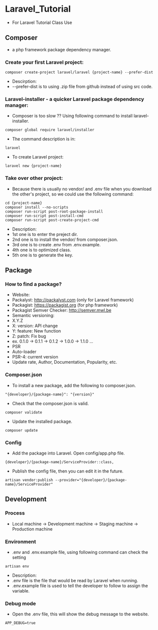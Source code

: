 # Laravel_Tutorial
* For Laravel Tutorial Class Use

## Composer
* a php framework package dependency manager.

### Create your first Laravel project:
```
composer create-project laravel/laravel {project-name} --prefer-dist
```
* Descirption:
 * --prefer-dist is to using .zip file from github instead of using src code.

### Laravel-installer - a quicker Laravel package dependency manager:
* Composer is too slow ?? Using following command to install laravel-installer.
```
composer global require laravel/installer
```
* The command description is in:
```
laravel
```
* To create Laravel project:
```
laravel new {project-name}
```

### Take over other project:
* Because there is usually no vendor/ and .env file when you download the other's project, so we could use the following command:
```
cd {project-name}
composer install --no-scripts
composer run-script post-root-package-install
composer run-script post-install-cmd
composer run-script post-create-project-cmd
```
* Description:
 * 1st one is to enter the preject dir.
 * 2nd one is to install the vendor/ from composer.json.
 * 3rd one is to create .env from .env.example.
 * 4th one is to optimized class.
 * 5th one is to generate the key.

## Package
### How to find a package?
* Website:
 * Packalyst: http://packalyst.com (only for Laravel framework)
 * Packagist: https://packagist.org (for php framework)
 * Packagist Semver Checker: http://semver.mwl.be
* Semantic versioning:
 * X.Y.Z
  * X: version: API change
  * Y: feature: New function
  * Z: patch: Fix bug
  * ex. 0.1.0 -> 0.1.1 -> 0.1.2 -> 1.0.0 -> 1.1.0 ...
* PSR
 * Auto-loader
 * PSR-4: current version
* Update rate, Author, Documentation, Popularity, etc.

### Composer.json
* To install a new package, add the following to composer.json.
```
"{developer}/{package-name}": "{version}"
```
* Check that the composer.json is valid.
```
composer validate
```
* Update the installed package.
```
composer update
```

### Config
* Add the package into Laravel. Open config/app.php file.
```
{developer}/{package-name}/ServiceProvider::class,
```
* Publish the config file, then you can edit it in the future.
```
artisan vendor:publish --provider="{developer}/{package-name}/ServiceProvider"
```

## Development
### Process
* Local machine -> Development machine -> Staging machine -> Production machine

### Environment
* .env and .env.example file, using following command can check the setting
```
artisan env
```
* Description:
 * .env file is the file that would be read by Laravel when running.
 * .env.example file is used to tell the developer to follow to assign the variable.

### Debug mode
* Open the .env file, this will show the debug message to the website.
```
APP_DEBUG=true
```
